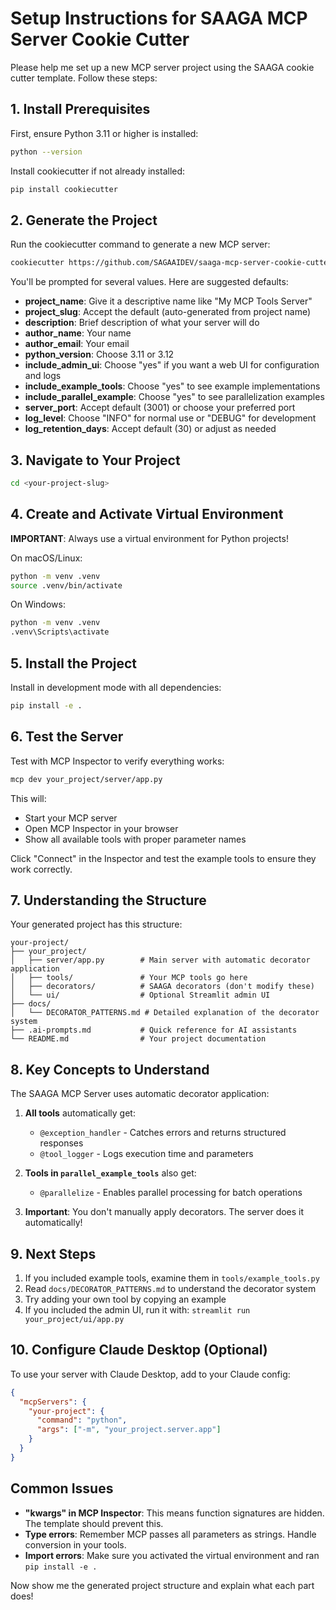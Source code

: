 # Setup Instructions for SAAGA MCP Server Cookie Cutter

Please help me set up a new MCP server project using the SAAGA cookie cutter template. Follow these steps:

## 1. Install Prerequisites

First, ensure Python 3.11 or higher is installed:
```bash
python --version
```

Install cookiecutter if not already installed:
```bash
pip install cookiecutter
```

## 2. Generate the Project

Run the cookiecutter command to generate a new MCP server:
```bash
cookiecutter https://github.com/SAGAAIDEV/saaga-mcp-server-cookie-cutter.git
```

You'll be prompted for several values. Here are suggested defaults:

- **project_name**: Give it a descriptive name like "My MCP Tools Server"
- **project_slug**: Accept the default (auto-generated from project name)
- **description**: Brief description of what your server will do
- **author_name**: Your name
- **author_email**: Your email
- **python_version**: Choose 3.11 or 3.12
- **include_admin_ui**: Choose "yes" if you want a web UI for configuration and logs
- **include_example_tools**: Choose "yes" to see example implementations
- **include_parallel_example**: Choose "yes" to see parallelization examples
- **server_port**: Accept default (3001) or choose your preferred port
- **log_level**: Choose "INFO" for normal use or "DEBUG" for development
- **log_retention_days**: Accept default (30) or adjust as needed

## 3. Navigate to Your Project

```bash
cd <your-project-slug>
```

## 4. Create and Activate Virtual Environment

**IMPORTANT**: Always use a virtual environment for Python projects!

On macOS/Linux:
```bash
python -m venv .venv
source .venv/bin/activate
```

On Windows:
```bash
python -m venv .venv
.venv\Scripts\activate
```

## 5. Install the Project

Install in development mode with all dependencies:
```bash
pip install -e .
```

## 6. Test the Server

Test with MCP Inspector to verify everything works:
```bash
mcp dev your_project/server/app.py
```

This will:
- Start your MCP server
- Open MCP Inspector in your browser
- Show all available tools with proper parameter names

Click "Connect" in the Inspector and test the example tools to ensure they work correctly.

## 7. Understanding the Structure

Your generated project has this structure:

```
your-project/
├── your_project/
│   ├── server/app.py        # Main server with automatic decorator application
│   ├── tools/               # Your MCP tools go here
│   ├── decorators/          # SAAGA decorators (don't modify these)
│   └── ui/                  # Optional Streamlit admin UI
├── docs/
│   └── DECORATOR_PATTERNS.md # Detailed explanation of the decorator system
├── .ai-prompts.md           # Quick reference for AI assistants
└── README.md                # Your project documentation
```

## 8. Key Concepts to Understand

The SAAGA MCP Server uses automatic decorator application:

1. **All tools** automatically get:
   - `@exception_handler` - Catches errors and returns structured responses
   - `@tool_logger` - Logs execution time and parameters

2. **Tools in `parallel_example_tools`** also get:
   - `@parallelize` - Enables parallel processing for batch operations

3. **Important**: You don't manually apply decorators. The server does it automatically!

## 9. Next Steps

1. If you included example tools, examine them in `tools/example_tools.py`
2. Read `docs/DECORATOR_PATTERNS.md` to understand the decorator system
3. Try adding your own tool by copying an example
4. If you included the admin UI, run it with: `streamlit run your_project/ui/app.py`

## 10. Configure Claude Desktop (Optional)

To use your server with Claude Desktop, add to your Claude config:

```json
{
  "mcpServers": {
    "your-project": {
      "command": "python",
      "args": ["-m", "your_project.server.app"]
    }
  }
}
```

## Common Issues

- **"kwargs" in MCP Inspector**: This means function signatures are hidden. The template should prevent this.
- **Type errors**: Remember MCP passes all parameters as strings. Handle conversion in your tools.
- **Import errors**: Make sure you activated the virtual environment and ran `pip install -e .`

Now show me the generated project structure and explain what each part does!